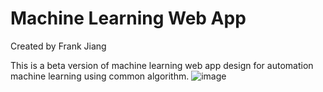 # Machine Learning Web App
Created by Frank Jiang

This is a beta version of machine learning web app design for automation machine learning using common algorithm.
![image](App_Interface.gif)


